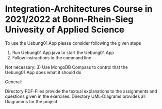 # Integration-Architectures Course in 2021/2022 at Bonn-Rhein-Sieg Univesity of Applied Science 

To use the Uebung01.App please consider following the given steps

1) Run Uebung01.App.java to start the Uebung01.App
2) Follow instractions in the command line

Not necessary:
3) Use MongoDB Compass to control that the Uebung01.App does what it should do


General: 

Directory PDF-Files provide the textual explanations to the assignments and questions given in the exercises.
Directory UML-Diagrams provides all Diagramms for the project.
